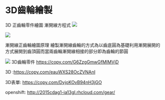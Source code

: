 # 3D齒輪繪製

3D 正齒輪零件繪圖
漸開線方程式
![](https://copy.com/OZHLZngTVKaofvSd)
 
 ![](https://copy.com/HrV4GsslsuUzYHRm)
 
漸開線正齒輪繪圖原理
繪製漸開線齒輪的方式為以齒底圓為基礎利用漸開展開的方式展開到齒頂圓而當兩齒輪漸開線相接的部分即為齒輪的節圓

![](https://copy.com/Lb1Ozb1lX7970pY2)
3D齒輪零件
https://copy.com/G6ZzgGmwGfMIMVjD 



3D :https://copy.com/eauWXS28OcZVNAnI

3D表單: https://copy.com/DvjoKOvB94nH3jGO

openshift: http://2015cdag1-ia13gl.rhcloud.com/gear/
